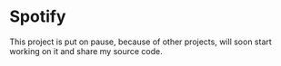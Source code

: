 # Spotify
This project is put on pause, because of other projects, will soon start working on it and share my source code.
